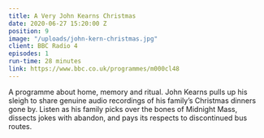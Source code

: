 ```yaml
---
title: A Very John Kearns Christmas
date: 2020-06-27 15:20:00 Z
position: 9
image: "/uploads/john-kern-christmas.jpg"
client: BBC Radio 4
episodes: 1
run-time: 28 minutes
link: https://www.bbc.co.uk/programmes/m000cl48
---
```


A programme about home, memory and ritual. John Kearns pulls up his sleigh to share genuine audio recordings of his family’s Christmas dinners gone by. Listen as his family picks over the bones of Midnight Mass, dissects jokes with abandon, and pays its respects to discontinued bus routes.